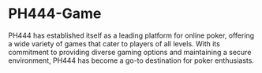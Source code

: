 # PH444-Game
PH444 has established itself as a leading platform for online poker, offering a wide variety of games that cater to players of all levels. With its commitment to providing diverse gaming options and maintaining a secure environment, PH444 has become a go-to destination for poker enthusiasts.
